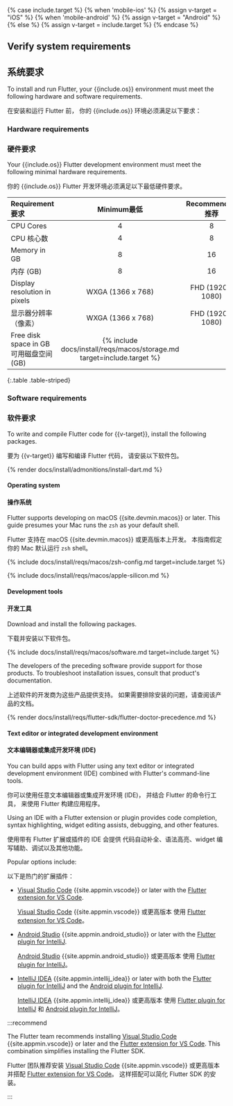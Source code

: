 {% case include.target %}
{% when 'mobile-ios' %}
{% assign v-target = "iOS" %}
{% when 'mobile-android' %}
{% assign v-target = "Android" %}
{% else %}
{% assign v-target = include.target %}
{% endcase %}

## Verify system requirements

## 系统要求

To install and run Flutter,
your {{include.os}} environment must meet the following hardware
and software requirements.

在安装和运行 Flutter 前，
你的 {{include.os}} 环境必须满足以下要求：

### Hardware requirements

### 硬件要求

Your {{include.os}} Flutter development environment must meet the following
minimal hardware requirements.

你的 {{include.os}} Flutter 开发环境必须满足以下最低硬件要求。

|  <t>Requirement</t><t>要求</t>   |                      <t>Minimum</t><t>最低</t>                       |    <t>Recommended</t><t>推荐</t>      |
|:-----------------------------|:------------------------------------------------------------------------:|:-------------------:|
| CPU Cores                    | 4                                                                        | 8                   |
| CPU 核心数                    | 4                                                                        | 8                   |
| Memory in GB                 | 8                                                                        | 16                  |
| 内存 (GB)                    | 8                                                                        | 16                  |
| Display resolution in pixels | WXGA (1366 x 768)                                                        | FHD (1920 x 1080)   |
| 显示器分辨率（像素）          | WXGA (1366 x 768)                                                        | FHD (1920 x 1080)   |
| <t>Free disk space in GB</t><t>可用磁盘空间 (GB)</t> | {% include docs/install/reqs/macos/storage.md target=include.target %}

{:.table .table-striped}

### Software requirements

### 软件要求

To write and compile Flutter code for {{v-target}},
install the following packages.

要为 {{v-target}} 编写和编译 Flutter 代码，
请安装以下软件包。

{% render docs/install/admonitions/install-dart.md %}

#### Operating system

#### 操作系统

Flutter supports developing on macOS {{site.devmin.macos}} or later.
This guide presumes your Mac runs the `zsh` as your default shell.

Flutter 支持在 macOS {{site.devmin.macos}} 或更高版本上开发。
本指南假定你的 Mac 默认运行 `zsh` shell。

{% include docs/install/reqs/macos/zsh-config.md target=include.target %}

{% include docs/install/reqs/macos/apple-silicon.md %}

#### Development tools

#### 开发工具

Download and install the following packages.

下载并安装以下软件包。

{% include docs/install/reqs/macos/software.md target=include.target %}

The developers of the preceding software provide support for those products.
To troubleshoot installation issues, consult that product's documentation.

上述软件的开发商为这些产品提供支持。
如果需要排除安装的问题，请查阅该产品的文档。

{% render docs/install/reqs/flutter-sdk/flutter-doctor-precedence.md %}

#### Text editor or integrated development environment

#### 文本编辑器或集成开发环境 (IDE)

You can build apps with Flutter using any text editor or
integrated development environment (IDE) combined with
Flutter's command-line tools.

你可以使用任意文本编辑器或集成开发环境 (IDE)，
并结合 Flutter 的命令行工具，
来使用 Flutter 构建应用程序。

Using an IDE with a Flutter extension or plugin provides code completion,
syntax highlighting, widget editing assists, debugging, and other features.

使用带有 Flutter 扩展或插件的 IDE 会提供
代码自动补全、语法高亮、widget 编写辅助、调试以及其他功能。

Popular options include:

以下是热门的扩展插件：

* [Visual Studio Code][] {{site.appmin.vscode}} or later
  with the [Flutter extension for VS Code][].

  [Visual Studio Code][] {{site.appmin.vscode}} 或更高版本
  使用 [Flutter extension for VS Code][]。

* [Android Studio][] {{site.appmin.android_studio}} or later
  with the [Flutter plugin for IntelliJ][].

  [Android Studio][] {{site.appmin.android_studio}} 或更高版本
  使用 [Flutter plugin for IntelliJ][]。

* [IntelliJ IDEA][] {{site.appmin.intellij_idea}} or later
  with both the [Flutter plugin for IntelliJ][] and
  the [Android plugin for IntelliJ][].

  [IntelliJ IDEA][] {{site.appmin.intellij_idea}} 或更高版本
  使用 [Flutter plugin for IntelliJ][] 和 [Android plugin for IntelliJ][]。

:::recommend

The Flutter team recommends installing
[Visual Studio Code][] {{site.appmin.vscode}} or later and the
[Flutter extension for VS Code][].
This combination simplifies installing the Flutter SDK.

Flutter 团队推荐安装 [Visual Studio Code][] {{site.appmin.vscode}} 
或更高版本并搭配 [Flutter extension for VS Code][]。
这样搭配可以简化 Flutter SDK 的安装。

:::

[Android Studio]: https://developer.android.com/studio/install
[IntelliJ IDEA]: https://www.jetbrains.com/help/idea/installation-guide.html
[Visual Studio Code]: https://code.visualstudio.com/docs/setup/mac
[Flutter extension for VS Code]: https://marketplace.visualstudio.com/items?itemName=Dart-Code.flutter
[Flutter plugin for IntelliJ]: https://plugins.jetbrains.com/plugin/9212-flutter
[Android plugin for IntelliJ]: https://plugins.jetbrains.com/plugin/22989-android
